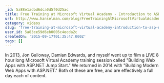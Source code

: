 ```yaml
---
_id: 5a88e1adbd6dca0d5f0d25ac
title: Free Training at Microsoft Virtual Academy - Introduction to ASP.NET 5
url: http://www.hanselman.com/blog/FreeTrainingAtMicrosoftVirtualAcademyIntroductionToASPNET5.aspx
category: videos
slug: 'free-training-at-microsoft-virtual-academy-introduction-to-asp-net-5'
user_id: 5a83ce59d6eb0005c4ecda2c
createdOn: '2015-09-17T01:35:47.000Z'
tags: []
---
```


In 2013, Jon Galloway, Damian Edwards, and myself went up to film a LIVE 8 hour long Microsoft Virtual Academy training session called "Building Web Apps with ASP.NET Jump Start." We returned in 2014 with "Building Modern Web Apps with ASP.NET." Both of these are free, and are effectively a full day each of content.
